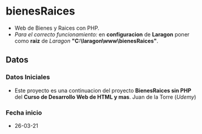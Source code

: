 # bienesRaices
- Web de Bienes y Raices con PHP.    
- *Para el correcto funcionamiento:* en **configuracion** de **Laragon** poner como **raiz** de *Laragon* **"C:\laragon\www\bienesRaices"**.      

## Datos

### Datos Iniciales

- Este proyecto es una continuacion del proyecto **BienesRaices sin PHP** del **Curso de Desarrollo Web de HTML y mas**. Juan de la Torre (*Udemy*)    

### Fecha inicio  
   
- 26-03-21     




